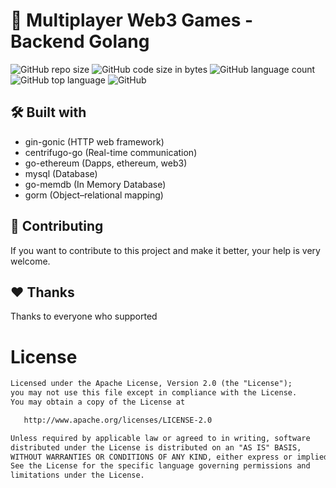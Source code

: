 # 👾 Multiplayer Web3 Games - Backend Golang

![GitHub repo size](https://img.shields.io/github/repo-size/hosseinkhojany/web3_games_backend_golang?color=red&label=repository%20size)
![GitHub code size in bytes](https://img.shields.io/github/languages/code-size/hosseinkhojany/web3_games_backend_golang?color=red)
![GitHub language count](https://img.shields.io/github/languages/count/hosseinkhojany/web3_games_backend_golang)
![GitHub top language](https://img.shields.io/github/languages/top/hosseinkhojany/web3_games_backend_golang)
![GitHub](https://img.shields.io/github/license/hosseinkhojany/web3_games_backend_golang?color=yellow)


## 🛠 Built with

- gin-gonic (HTTP web framework)
- centrifugo-go (Real-time communication)
- go-ethereum (Dapps, ethereum, web3)
- mysql (Database)
- go-memdb (In Memory Database)
- gorm (Object–relational mapping)


## 👑 Contributing

If you want to contribute to this project and make it better, your help is very welcome.


## ❤️ Thanks

Thanks to everyone who supported


# License
```xml
Licensed under the Apache License, Version 2.0 (the "License");
you may not use this file except in compliance with the License.
You may obtain a copy of the License at

   http://www.apache.org/licenses/LICENSE-2.0

Unless required by applicable law or agreed to in writing, software
distributed under the License is distributed on an "AS IS" BASIS,
WITHOUT WARRANTIES OR CONDITIONS OF ANY KIND, either express or implied.
See the License for the specific language governing permissions and
limitations under the License. 
``` 
